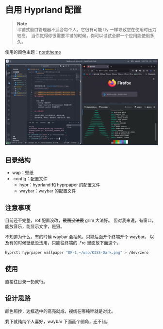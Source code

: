 # 自用 Hyprland 配置

> **Note**  
> 平铺式窗口管理器不适合每个人，它很有可能 tty 一样导致您在使用时压力较高。
> 当你觉得你很需要平铺的时候，你可以试试全屏一个应用能使用多久。

使用的颜色主题：[nordtheme](https://www.nordtheme.com/)

![截图](./screenshort.png)

## 目录结构

- wap：壁纸
- .config：配置文件
  - hypr：hyprland 和 hyprpaper 的配置文件
  - waybar：waybar 的配置文件

## 注意事项

目前还不完整，rofi配置没改，~~截图没法截~~ grim 大法好。
但对我来说，有窗口，能放音乐，能显示文字，是狙。

不知道为什么，有的时候 waybar 会抽风，只能后面开个终端开个 waybar。
以及有的时候壁纸没法用，只能往终端的 .*rc 里面放下面这个。

```bash
hyprctl hyprpaper wallpaper "DP-1,~/wap/KISS-Dark.png" > /dev/zero
```

## 使用

直接往目录一扔就行。

## 设计思路

颜色照抄，边框选中的高亮就成，视线在哪纯粹就是对比。

剩下就纯纯个人喜好，waybar 下面画个圆角，还不错。

